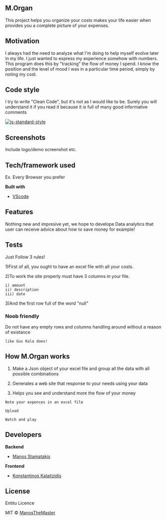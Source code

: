 ## M.Organ
This project helps you organize your costs makes your life easier when provides you a complete picture of your expenses.

## Motivation
I always had the need to analyze what I'm doing to help myself evolve later in my life. I just wanted to express my experience somehow with numbers.
This program does this by "tracking" the flow of money I spend. I know the position and the level of mood I was in a particular time period, simply by noting my cost.

## Code style
I try to write "Clean Code", but it's not as I would like to be.
Surely you will understand it if you read it because it is full of many good informative comments

[![js-standard-style](https://img.shields.io/badge/code%20style-standard-brightgreen.svg?style=flat)](https://github.com/ManosTheMaster/Financial-Organization)
 
## Screenshots
Include logo/demo screenshot etc.

## Tech/framework used
Ex. Every Browser you prefer

<b>Built with</b>
- [VScode](https://code.visualstudio.com/)

## Features
Nothing new and impresive yet, we hope to develope Data analytics that user can receive advice about how to save money for example!

## Tests
Just Follow 3 rules!

1)First of all, you ought to have an excel file with all your costs. 

2)To work the site properly must have 3 columns in your file.

```
i) amount
ii) description
iii) date
```
3)And the first row full of the word "null"

### Noob friendly

Do not have any empty rows and columns handling around without a reason of existance

```
like Gus Kala does!
```

## How M.Organ works

1) Make a Json object of your excel file and group all the data with all possible combinations

2) Generates a web site that response to your needs using your data

3) Helps you see and understand more the flow of your money

```
Note your expences in an excel file

Upload

Watch and play
```

## Developers

<b>Backend</b>
- [Manos Stamatakis](https://manosthemaster.github.io/)

<b>Frontend</b>
- [Konstantinos Kalaitzidis](https://github.com/konkalaitzidis/)


## License
Entitu Licence

MIT © [ManosTheMaster]()